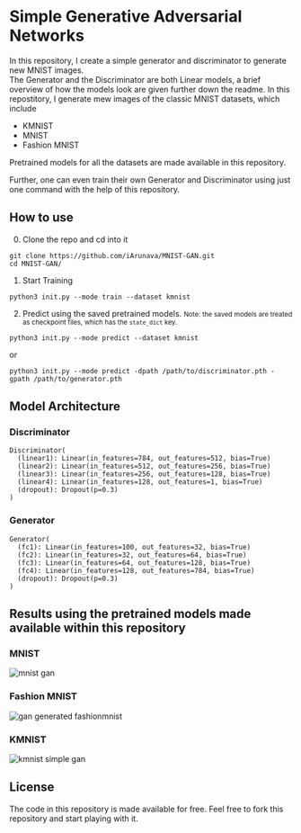 # Simple Generative Adversarial Networks

In this repository, I create a simple generator and discriminator to generate new MNIST images. <br/>
The Generator and the Discriminator are both Linear models, a brief overview of how the models look are given further down 
the readme. In this repostitory, I generate mew images of the classic MNIST datasets, which include
- KMNIST
- MNIST
- Fashion MNIST


Pretrained models for all the datasets are made available in this repository. <br/>

Further, one can even train their own Generator and Discriminator using just one command with the help of this repository.

## How to use

0. Clone the repo and cd into it
```
git clone https://github.com/iArunava/MNIST-GAN.git
cd MNIST-GAN/
```

1. Start Training
```
python3 init.py --mode train --dataset kmnist
```

2. Predict using the saved pretrained models.
<small> Note: the saved models are treated as checkpoint files, which has the `state_dict` key. </small>
```
python3 init.py --mode predict --dataset kmnist
```
or
```
python3 init.py --mode predict -dpath /path/to/discriminator.pth -gpath /path/to/generator.pth
```

## Model Architecture

### Discriminator

```
Discriminator(
  (linear1): Linear(in_features=784, out_features=512, bias=True)
  (linear2): Linear(in_features=512, out_features=256, bias=True)
  (linear3): Linear(in_features=256, out_features=128, bias=True)
  (linear4): Linear(in_features=128, out_features=1, bias=True)
  (dropout): Dropout(p=0.3)
)
```

### Generator

```
Generator(
  (fc1): Linear(in_features=100, out_features=32, bias=True)
  (fc2): Linear(in_features=32, out_features=64, bias=True)
  (fc3): Linear(in_features=64, out_features=128, bias=True)
  (fc4): Linear(in_features=128, out_features=784, bias=True)
  (dropout): Dropout(p=0.3)
)
```

## Results using the pretrained models made available within this repository

### MNIST

![mnist gan](https://user-images.githubusercontent.com/26242097/52112342-34eeea00-262c-11e9-8aa5-b0937f7ba192.png)

### Fashion MNIST

![gan generated fashionmnist](https://user-images.githubusercontent.com/26242097/52112319-243e7400-262c-11e9-8f79-e2badb69a887.png)

### KMNIST

![kmnist simple gan](https://user-images.githubusercontent.com/26242097/52112635-13423280-262d-11e9-9a4c-4ae9d34e2e9a.png)

## License

The code in this repository is made available for free. Feel free to fork this repository and start playing with it.
